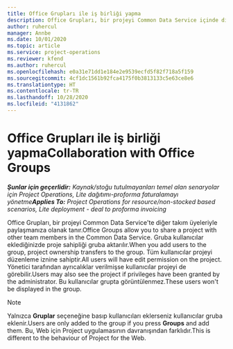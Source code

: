 ```yaml
---
title: Office Grupları ile iş birliği yapma
description: Office Grupları, bir projeyi Common Data Service içinde diğer takım üyeleriyle paylaşmanıza olanak tanır.
author: ruhercul
manager: Annbe
ms.date: 10/01/2020
ms.topic: article
ms.service: project-operations
ms.reviewer: kfend
ms.author: ruhercul
ms.openlocfilehash: e0a31e71dd1e184e2e9539ecfd5f82f718a5f159
ms.sourcegitcommit: 4cf1dc1561b92fca4175f0b3813133c5e63ce8e6
ms.translationtype: HT
ms.contentlocale: tr-TR
ms.lasthandoff: 10/28/2020
ms.locfileid: "4131862"
---
```

# <a name="collaboration-with-office-groups"></a><span data-ttu-id="1d3e8-103">Office Grupları ile iş birliği yapma</span><span class="sxs-lookup"><span data-stu-id="1d3e8-103">Collaboration with Office Groups</span></span>

<span data-ttu-id="1d3e8-104">_**Şunlar için geçerlidir:** Kaynak/stoğu tutulmayanları temel alan senaryolar için Project Operations, Lite dağıtımı-proforma faturalamayı yönetme_</span><span class="sxs-lookup"><span data-stu-id="1d3e8-104">_**Applies To:** Project Operations for resource/non-stocked based scenarios, Lite deployment - deal to proforma invoicing_</span></span>

<span data-ttu-id="1d3e8-105">Office Grupları, bir projeyi Common Data Service'te diğer takım üyeleriyle paylaşmanıza olanak tanır.</span><span class="sxs-lookup"><span data-stu-id="1d3e8-105">Office Groups allow you to share a project with other team members in the Common Data Service.</span></span> <span data-ttu-id="1d3e8-106">Gruba kullanıcılar eklediğinizde proje sahipliği gruba aktarılır.</span><span class="sxs-lookup"><span data-stu-id="1d3e8-106">When you add users to the group, project ownership transfers to the group.</span></span> <span data-ttu-id="1d3e8-107">Tüm kullanıcılar projeyi düzenleme iznine sahiptir.</span><span class="sxs-lookup"><span data-stu-id="1d3e8-107">All users will have edit permission on the project.</span></span> <span data-ttu-id="1d3e8-108">Yönetici tarafından ayrıcalıklar verilmişse kullanıcılar projeyi de görebilir.</span><span class="sxs-lookup"><span data-stu-id="1d3e8-108">Users may also see the project if privileges have been granted by the administrator.</span></span> <span data-ttu-id="1d3e8-109">Bu kullanıcılar grupta görüntülenmez.</span><span class="sxs-lookup"><span data-stu-id="1d3e8-109">These users won't be displayed in the group.</span></span>

> [!NOTE] 
> <span data-ttu-id="1d3e8-110">Yalnızca **Gruplar** seçeneğine basıp kullanıcıları eklerseniz kullanıcılar gruba eklenir.</span><span class="sxs-lookup"><span data-stu-id="1d3e8-110">Users are only added to the group if you press **Groups** and add them.</span></span> <span data-ttu-id="1d3e8-111">Bu, Web için Project uygulamasının davranışından farklıdır.</span><span class="sxs-lookup"><span data-stu-id="1d3e8-111">This is different to the behaviour of Project for the Web.</span></span> 

